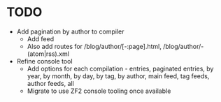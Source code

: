 TODO
====

* Add pagination by author to compiler
  * Add feed
  * Also add routes for /blog/author/<name>[-:page].html, /blog/author/<name>-(atom|rss).xml
* Refine console tool
  * Add options for each compilation - entries, paginated entries, by year, by
    month, by day, by tag, by author, main feed, tag feeds, author feeds, all
  * Migrate to use ZF2 console tooling once available
